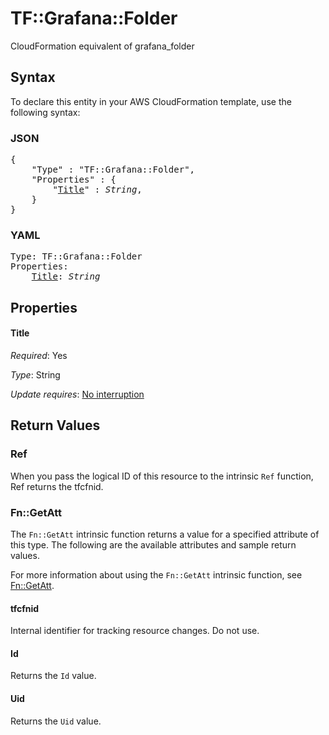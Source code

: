 # TF::Grafana::Folder

CloudFormation equivalent of grafana_folder

## Syntax

To declare this entity in your AWS CloudFormation template, use the following syntax:

### JSON

<pre>
{
    "Type" : "TF::Grafana::Folder",
    "Properties" : {
        "<a href="#title" title="Title">Title</a>" : <i>String</i>,
    }
}
</pre>

### YAML

<pre>
Type: TF::Grafana::Folder
Properties:
    <a href="#title" title="Title">Title</a>: <i>String</i>
</pre>

## Properties

#### Title

_Required_: Yes

_Type_: String

_Update requires_: [No interruption](https://docs.aws.amazon.com/AWSCloudFormation/latest/UserGuide/using-cfn-updating-stacks-update-behaviors.html#update-no-interrupt)

## Return Values

### Ref

When you pass the logical ID of this resource to the intrinsic `Ref` function, Ref returns the tfcfnid.

### Fn::GetAtt

The `Fn::GetAtt` intrinsic function returns a value for a specified attribute of this type. The following are the available attributes and sample return values.

For more information about using the `Fn::GetAtt` intrinsic function, see [Fn::GetAtt](https://docs.aws.amazon.com/AWSCloudFormation/latest/UserGuide/intrinsic-function-reference-getatt.html).

#### tfcfnid

Internal identifier for tracking resource changes. Do not use.

#### Id

Returns the <code>Id</code> value.

#### Uid

Returns the <code>Uid</code> value.

